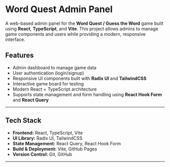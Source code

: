 # Word Quest Admin Panel

A web-based admin panel for the **Word Quest / Guess the Word** game built using **React**, **TypeScript**, and **Vite**. This project allows admins to manage game components and users while providing a modern, responsive interface.


## **Features**

- Admin dashboard to manage game data
- User authentication (login/signup)
- Responsive UI components built with **Radix UI** and **TailwindCSS**
- Interactive game board for testing
- Modern React + TypeScript architecture
- Supports state management and form handling using **React Hook Form** and **React Query**

---
## **Tech Stack**

- **Frontend:** React, TypeScript, Vite
- **UI Library:** Radix UI, TailwindCSS
- **State Management:** React Query, React Hook Form
- **Build & Deployment:** Vite, GitHub Pages
- **Version Control:** Git, GitHub

---


